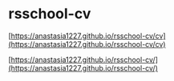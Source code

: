 # rsschool-cv

[https://anastasia1227.github.io/rsschool-cv/cv](https://anastasia1227.github.io/rsschool-cv/cv)

[https://anastasia1227.github.io/rsschool-cv/](https://anastasia1227.github.io/rsschool-cv/)